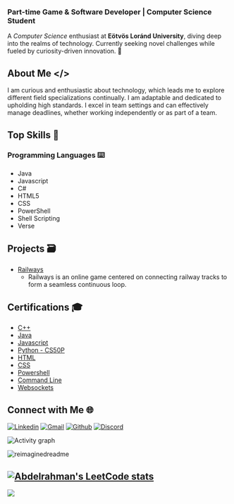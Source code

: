 ### Part-time Game & Software Developer | Computer Science Student

A *Computer Science* enthusiast at **Eötvös Loránd University**, diving deep into the realms of technology. Currently seeking novel challenges while fueled by curiosity-driven innovation. 🚀

## About Me </>

I am curious and enthusiastic about technology, which leads me to explore different field specializations continually. I am adaptable and dedicated to upholding high standards. I excel in team settings and can effectively manage deadlines, whether working independently or as part of a team.

## Top Skills 🚀

### Programming Languages ⌨️
- Java
- Javascript
- C#
- HTML5
- CSS
- PowerShell
- Shell Scripting
- Verse

## Projects 🗃️
- [Railways](https://kingdom-railways.netlify.app)
  - Railways is an online game centered on connecting railway tracks to form a seamless continuous loop.

## Certifications 🎓
- [C++](https://www.codecademy.com/profiles/abdelrahman.abdelaal/certificates/b74a2390dfc4127fa5d43fe147425ad0)
- [Java](https://www.codecademy.com/profiles/abdelrahman.abdelaal/certificates/d3f89367b558583e361640f778191345)
- [Javascript](https://www.codecademy.com/profiles/abdelrahman.abdelaal/certificates/705dcb15de0da4dd9d9fc4f3274b430e)
- [Python - CS50P](https://courses.edx.org/certificates/2f6006c0f8b341f3b3b6b27353f8c0bc)
- [HTML](https://www.codecademy.com/profiles/abdelrahman.abdelaal/certificates/9eb0741e5ebef1f9f58a53bfac67d3a7)
- [CSS](https://www.codecademy.com/profiles/abdelrahman.abdelaal/certificates/9eb0741e5ebef1f9f58a53bfac67d3a7)
- [Powershell](https://www.codecademy.com/profiles/abdelrahman.abdelaal/certificates/37a775c61b8540fe9dd54e384ca1c41d)
- [Command Line](https://www.codecademy.com/profiles/abdelrahman.abdelaal/certificates/c87ba0541f8be78bc2f4ba1128233f6f)
- [Websockets](https://www.codecademy.com/profiles/abdelrahman.abdelaal/certificates/d0f004b5ab60b2bda59b6e38892b931b)
  
## Connect with Me 🌐
[![Linkedin](https://skillicons.dev/icons?i=linkedin)](https://www.linkedin.com/in/abdelrahman-m-abdelaal/)
[![Gmail](https://skillicons.dev/icons?i=gmail)](mailto:abdelrahman5abdelaal@gmail.com)
[![Github](https://skillicons.dev/icons?i=github)](https://www.github.com/abdelrahman-mohammad/)
[![Discord](https://skillicons.dev/icons?i=discord)](https://www.discord.com/@abdelrahman.abdelaal/)

<!-- Feel free to add more sections or customize as needed -->
![Activity graph](https://github-readme-activity-graph.vercel.app/graph?username=abdelrahman-mohammad&theme=github-light)

<img src="https://myreadme.vercel.app/api/embed/abdelrahman-mohammad?panels=userstatistics,toprepositories,toplanguages,commitgraph" alt="reimaginedreadme" />

[![Abdelrahman's LeetCode stats](https://leetcode-stats-six.vercel.app/api?username=abdelrahman-abdelaal)](https://github.com/abdelrahman-mohammad/github-readme)
---
[![](https://visitcount.itsvg.in/api?id=abdelrahman-mohammad&icon=5&color=12)](https://visitcount.itsvg.in)
